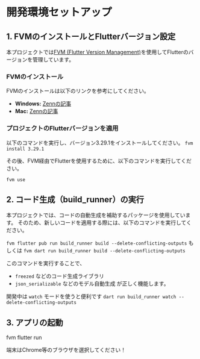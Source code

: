 # 開発環境セットアップ

## 1. FVMのインストールとFlutterバージョン設定
本プロジェクトでは[FVM (Flutter Version Management)](https://fvm.app/)を使用してFlutterのバージョンを管理しています。

### **FVMのインストール**
FVMのインストールは以下のリンクを参考にしてください。

- **Windows:** [Zennの記事](https://zenn.dev/welchi/articles/d8f120adeebc7a85ed17)
- **Mac:** [Zennの記事](https://zenn.dev/hainare/scraps/5ff6a02a103782)

### **プロジェクトのFlutterバージョンを適用**
以下のコマンドを実行し、バージョン3.29.1をインストールしてください。
`fvm install 3.29.1`

その後、FVM経由でFlutterを使用するために、以下のコマンドを実行してください。

`fvm use`

## 2. コード生成（build_runner）の実行

本プロジェクトでは、コードの自動生成を補助するパッケージを使用しています。
そのため、新しいコードを適用する際には、以下のコマンドを実行してください。

`fvm flutter pub run build_runner build --delete-conflicting-outputs`
もしくは
`fvm dart run build_runner build --delete-conflicting-outputs`

このコマンドを実行することで、
- `freezed` などのコード生成ライブラリ
- `json_serializable` などのモデル自動生成
が正しく機能します。

開発中は `watch` モードを使うと便利です
`dart run build_runner watch --delete-conflicting-outputs`

## 3. アプリの起動
fvm flutter run

端末はChrome等のブラウザを選択してください！